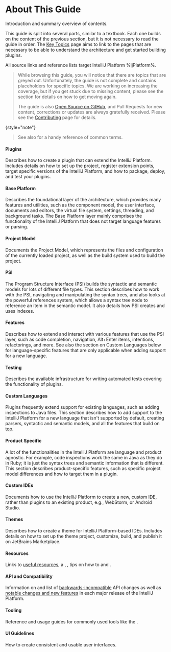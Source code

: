 <!-- Copyright 2000-2024 JetBrains s.r.o. and other contributors. Use of this source code is governed by the Apache 2.0 license that can be found in the LICENSE file. -->

# About This Guide

<link-summary>Introduction and summary overview of contents.</link-summary>

This guide is split into several parts, similar to a textbook.
Each one builds on the content of the previous section, but it is not necessary to read the guide in order.
The [Key Topics](key_topics.md) page aims to link to the pages that are necessary to be able to understand the architecture and get started building plugins.

All source links and reference lists target IntelliJ Platform %ijPlatform%.

> While browsing this guide, you will notice that there are topics that are greyed out.
> Unfortunately, the guide is not complete and contains placeholders for specific topics.
> We are working on increasing the coverage, but if you get stuck due to missing content, please see the [](getting_help.topic) section for details on how to get moving again.
>
> The guide is also [Open Source on GitHub](https://github.com/JetBrains/intellij-sdk-docs), and Pull Requests for new content, corrections or updates are always gratefully received.
> Please see the [Contributing](intellij-sdk-docs-original_CONTRIBUTING.md) page for details.
>
{style="note"} 

> See also [](glossary.md) for a handy reference of common terms.
>

#### Plugins

Describes how to create a plugin that can extend the IntelliJ Platform.
Includes details on how to set up the project, register extension points, target specific versions of the IntelliJ Platform, and how to package, deploy, and test your plugins.

#### Base Platform

Describes the foundational layer of the architecture, which provides many features and utilities, such as the component model, the user interface, documents and editors, the virtual file system, settings, threading, and background tasks.
The Base Platform layer mainly comprises the functionality of the IntelliJ Platform that does not target language features or parsing.

#### Project Model

Documents the Project Model, which represents the files and configuration of the currently loaded project, as well as the build system used to build the project.

#### PSI

The Program Structure Interface (PSI) builds the syntactic and semantic models for lots of different file types.
This section describes how to work with the PSI, navigating and manipulating the syntax trees, and also looks at the powerful references system, which allows a syntax tree node to reference an item in the semantic model.
It also details how PSI creates and uses indexes.

#### Features

Describes how to extend and interact with various features that use the PSI layer, such as code completion, navigation, <shortcut>Alt+Enter</shortcut> items, intentions, refactorings, and more.
See also the section on Custom Languages below for language-specific features that are only applicable when adding support for a new language.

#### Testing

Describes the available infrastructure for writing automated tests covering the functionality of plugins.

#### Custom Languages

Plugins frequently extend support for existing languages, such as adding inspections to Java files.
This section describes how to add support to the IntelliJ Platform for a new language that isn't supported by default, creating parsers, syntactic and semantic models, and all the features that build on top.

#### Product Specific

A lot of the functionalities in the IntelliJ Platform are language and product agnostic.
For example, code inspections work the same in Java as they do in Ruby; it is just the syntax trees and semantic information that is different.
This section describes product-specific features, such as specific project model differences and how to target them in a plugin.

#### Custom IDEs

Documents how to use the IntelliJ Platform to create a new, custom IDE, rather than plugins to an existing product, e.g., WebStorm, or Android Studio.

#### Themes

Describes how to create a theme for IntelliJ Platform-based IDEs.
Includes details on how to set up the theme project, customize, build, and publish it on JetBrains Marketplace.

#### Resources

Links to [useful resources](useful_links.md), a [](glossary.md), [](intellij_platform_extension_point_list.md), tips on how to [](explore_api.md) and [](learning_resources.md).

#### API and Compatibility

Information on [](verifying_plugin_compatibility.md) and list of [backwards-incompatible](api_changes_list.md) API changes as well as [notable changes and new features](api_notable.md) in each major release of the IntelliJ Platform.

#### Tooling

Reference and usage guides for commonly used tools like the [](tools_gradle_intellij_plugin.md).

#### UI Guidelines

How to create consistent and usable user interfaces.
